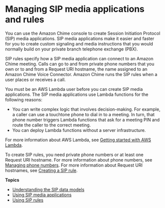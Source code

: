 # Managing SIP media applications and rules<a name="manage-sip-applications"></a>

You can use the Amazon Chime console to create Session Initiation Protocol \(SIP\) media applications\. SIP media applications make it easier and faster for you to create custom signaling and media instructions that you would normally build on your private branch telephone exchange \(PBX\)\.

SIP rules specify how a SIP media application can connect to an Amazon Chime meeting\. Calls can go to and from private phone numbers that you own or to and from a Request URI hostname, the name assigned to an Amazon Chime Voice Connector\. Amazon Chime runs the SIP rules when a user places or receives a call\.

You must be an AWS Lambda user before you can create SIP media applications\. The SIP media applications use Lambda functions for the following reasons:
+ You can write complex logic that involves decision\-making\. For example, a caller can use a touchtone phone to dial in to a meeting\. In turn, that phone number triggers Lambda functions that ask for a meeting PIN and route the caller to the correct meeting\.
+ You can deploy Lambda functions without a server infrastructure\.

For more information about AWS Lambda, see [ Getting started with AWS Lambda](https://docs.aws.amazon.com/https://docs.aws.amazon.com/lambda/latest/dg/getting-started.html)\.

To create SIP rules, you need private phone numbers or at least one Request URI hostname\. For more information about phone numbers, see [ Managing phone numbers](https://docs.aws.amazon.com/chime/latest/ag/phone-numbers.html)\. For more information about Request URI hostnames, see [Creating a SIP rule](create-sip-rule.md)\. 

**Topics**
+ [Understanding the SIP data models](understand-sip-data-models.md)
+ [Using SIP media applications](use-sip-apps.md)
+ [Using SIP rules](use-sip-rules.md)
